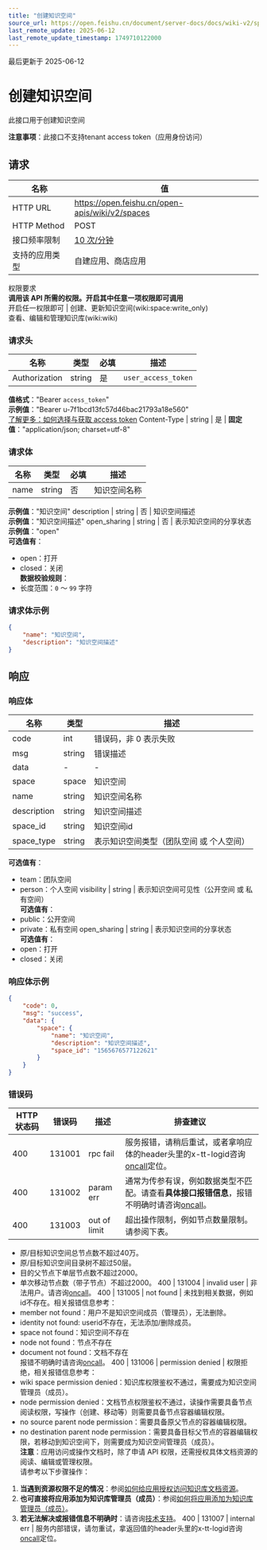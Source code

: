 ```yaml
---
title: "创建知识空间"
source_url: https://open.feishu.cn/document/server-docs/docs/wiki-v2/space/create
last_remote_update: 2025-06-12
last_remote_update_timestamp: 1749710122000
---
```

最后更新于 2025-06-12

# 创建知识空间

此接口用于创建知识空间

**注意事项**：此接口不支持tenant access token（应用身份访问）

## 请求
名称 | 值
---|---
HTTP URL | https://open.feishu.cn/open-apis/wiki/v2/spaces
HTTP Method | POST
接口频率限制 | [10 次/分钟](https://open.feishu.cn/document/ukTMukTMukTM/uUzN04SN3QjL1cDN)
支持的应用类型 | 自建应用、商店应用
权限要求  
            **调用该 API 所需的权限。开启其中任意一项权限即可调用**  
            开启任一权限即可 | 创建、更新知识空间(wiki:space:write_only)  
            查看、编辑和管理知识库(wiki:wiki)

### 请求头

名称 | 类型 | 必填 | 描述
--- | --- | --- | ---
Authorization | string | 是 | `user_access_token`  
**值格式**："Bearer `access_token`"  
**示例值**："Bearer u-7f1bcd13fc57d46bac21793a18e560"  
[了解更多：如何选择与获取 access token](https://open.feishu.cn/document/uAjLw4CM/ugTN1YjL4UTN24CO1UjN/trouble-shooting/how-to-choose-which-type-of-token-to-use)
Content-Type | string | 是 | **固定值**："application/json; charset=utf-8"

### 请求体

名称 | 类型 | 必填 | 描述
--- | --- | --- | ---
name | string | 否 | 知识空间名称  
**示例值**："知识空间"
description | string | 否 | 知识空间描述  
**示例值**："知识空间描述"
open_sharing | string | 否 | 表示知识空间的分享状态  
**示例值**："open"  
**可选值有**：  
- open：打开  
- closed：关闭  
**数据校验规则**：  
- 长度范围：`0` ～ `99` 字符

### 请求体示例
```json
{
    "name": "知识空间",
    "description": "知识空间描述"
}
```

## 响应

### 响应体

名称 | 类型 | 描述
--- | --- | ---
code | int | 错误码，非 0 表示失败
msg | string | 错误描述
data | \- | \-
space | space | 知识空间
name | string | 知识空间名称
description | string | 知识空间描述
space_id | string | 知识空间id
space_type | string | 表示知识空间类型（团队空间 或 个人空间）  
**可选值有**：  
- team：团队空间  
- person：个人空间
visibility | string | 表示知识空间可见性（公开空间 或 私有空间）  
**可选值有**：  
- public：公开空间  
- private：私有空间
open_sharing | string | 表示知识空间的分享状态  
**可选值有**：  
- open：打开  
- closed：关闭

### 响应体示例
```json
{
    "code": 0,
    "msg": "success",
    "data": {
        "space": {
            "name": "知识空间",
            "description": "知识空间描述",
            "space_id": "1565676577122621"
        }
    }
}
```

### 错误码

HTTP状态码 | 错误码 | 描述 | 排查建议
--- | --- | --- | ---
400 | 131001 | rpc fail | 服务报错，请稍后重试，或者拿响应体的header头里的x-tt-logid咨询[oncall](https://applink.feishu.cn/client/helpdesk/open?id=6626260912531570952)定位。
400 | 131002 | param err | 通常为传参有误，例如数据类型不匹配。请查看**具体接口报错信息**，报错不明确时请咨询[oncall](https://applink.feishu.cn/client/helpdesk/open?id=6626260912531570952)。
400 | 131003 | out of limit | 超出操作限制，例如节点数量限制。请参阅下表。  
- 原/目标知识空间总节点数不超过40万。  
- 原/目标知识空间目录树不超过50层。  
- 目的父节点下单层节点数不超过2000。  
- 单次移动节点数（带子节点）不超过2000。
400 | 131004 | invalid user | 非法用户。请咨询[oncall](https://applink.feishu.cn/client/helpdesk/open?id=6626260912531570952)。
400 | 131005 | not found | 未找到相关数据，例如id不存在。相关报错信息参考：  
- member not found：用户不是知识空间成员（管理员），无法删除。  
- identity not found: userid不存在，无法添加/删除成员。  
- space not found：知识空间不存在  
- node not found：节点不存在  
- document not found：文档不存在  
报错不明确时请咨询[oncall](https://applink.feishu.cn/client/helpdesk/open?id=6626260912531570952)。
400 | 131006 | permission denied | 权限拒绝，相关报错信息参考：  
- wiki space permission denied：知识库权限鉴权不通过，需要成为知识空间管理员（成员）。  
- node permission denied：文档节点权限鉴权不通过，读操作需要具备节点阅读权限，写操作（创建、移动等）则需要具备节点容器编辑权限。  
- no source parent node permission：需要具备原父节点的容器编辑权限。  
- no destination parent node permission：需要具备目标父节点的容器编辑权限，若移动到知识空间下，则需要成为知识空间管理员（成员）。  
**注意**：应用访问或操作文档时，除了申请 API 权限，还需授权具体文档资源的阅读、编辑或管理权限。  
请参考以下步骤操作：   
1. **当遇到资源权限不足的情况**：参阅[如何给应用授权访问知识库文档资源](https://open.feishu.cn/document/ukTMukTMukTM/uUDN04SN0QjL1QDN/wiki-v2/wiki-qa#a40ad4ca)。  
2. **也可直接将应用添加为知识库管理员（成员）**：参阅[如何将应用添加为知识库管理员（成员）](https://open.feishu.cn/document/ukTMukTMukTM/uUDN04SN0QjL1QDN/wiki-v2/wiki-qa#b5da330b)。  
3. **若无法解决或报错信息不明确时**：请咨询[技术支持](https://applink.feishu.cn/client/helpdesk/open?id=6626260912531570952)。
400 | 131007 | internal err | 服务内部错误，请勿重试，拿返回值的header头里的x-tt-logid咨询[oncall](https://applink.feishu.cn/client/helpdesk/open?id=6626260912531570952)定位。
